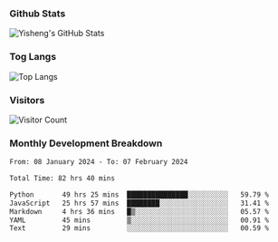 ### Github Stats
![Yisheng's GitHub Stats](https://github-readme-stats-9qabuvhk1-gongyisheng.vercel.app/api?username=gongyisheng&count_private=true&show_icons=true)
### Tog Langs
![Top Langs](https://github-readme-stats-9qabuvhk1-gongyisheng.vercel.app/api/top-langs/?username=gongyisheng&layout=compact)
### Visitors
![Visitor Count](https://profile-counter.glitch.me/gongyisheng/count.svg)
### Monthly Development Breakdown
<!--START_SECTION:waka-->

```txt
From: 08 January 2024 - To: 07 February 2024

Total Time: 82 hrs 40 mins

Python       49 hrs 25 mins  ███████████████░░░░░░░░░░   59.79 %
JavaScript   25 hrs 57 mins  ████████░░░░░░░░░░░░░░░░░   31.41 %
Markdown     4 hrs 36 mins   █▒░░░░░░░░░░░░░░░░░░░░░░░   05.57 %
YAML         45 mins         ▒░░░░░░░░░░░░░░░░░░░░░░░░   00.91 %
Text         29 mins         ░░░░░░░░░░░░░░░░░░░░░░░░░   00.59 %
```

<!--END_SECTION:waka-->
